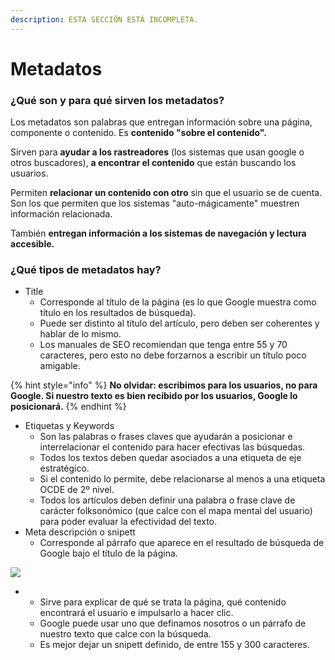 ```yaml
---
description: ESTA SECCIÓN ESTÁ INCOMPLETA.
---
```


# Metadatos

### ¿Qué son y para qué sirven los metadatos?

Los metadatos son palabras que entregan información sobre una página, componente o contenido. Es **contenido "sobre el contenido".**

Sirven para **ayudar a los rastreadores**  \(los sistemas que usan google o otros buscadores\), **a encontrar el contenido** que están buscando los usuarios.

Permiten **relacionar un contenido con otro** sin que el usuario se de cuenta. Son los que permiten que los sistemas "auto-mágicamente" muestren información relacionada.

También **entregan información a los sistemas de navegación y lectura accesible.**

### ¿Qué tipos de metadatos hay?

* Title
  * Corresponde al título de la página \(es lo que Google muestra como título en los resultados de búsqueda\).
  * Puede ser distinto al título del artículo, pero deben ser coherentes y hablar de lo mismo.
  * Los manuales de SEO recomiendan que tenga entre 55 y 70 caracteres, pero esto no debe forzarnos a escribir un título poco amigable.

{% hint style="info" %}
**No olvidar: escribimos para los usuarios, no para Google. Si nuestro texto es bien recibido por los usuarios, Google lo posicionará.**
{% endhint %}

* Etiquetas y Keywords
  * Son las palabras o frases claves que ayudarán a posicionar e interrelacionar el contenido para hacer efectivas las búsquedas.
  * Todos los textos deben quedar asociados a una etiqueta de eje estratégico.
  * Si el contenido lo permite, debe relacionarse al menos a una etiqueta OCDE de 2º nivel.
  * Todos los artículos deben definir una palabra o frase clave de carácter folksonómico \(que calce con el mapa mental del usuario\) para poder  evaluar la efectividad del texto.
* Meta descripción o snipett
  * Corresponde al párrafo que aparece en el resultado de búsqueda de Google bajo el título de la página.

![](https://docs.google.com/drawings/u/1/d/sB_WhXYOdmb9rEOHYKcsXzg/image?w=589&h=95&rev=1&ac=1&parent=1o58hswdkXfC-u2poSA1Y0Q6AR28TVqQX5tYofgELKPo)

* * Sirve para explicar de qué se trata la página, qué contenido encontrará el usuario e impulsarlo a hacer clic.
  * Google puede usar uno que definamos nosotros o un párrafo de nuestro texto que calce con la búsqueda.
  * Es mejor dejar un snipett definido,  de entre 155 y 300 caracteres.

